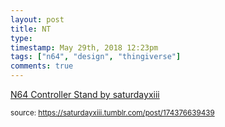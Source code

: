 ```yaml
---
layout: post
title: NT
type: 
timestamp: May 29th, 2018 12:23pm
tags: ["n64", "design", "thingiverse"]
comments: true
---
```

<a href=" https://href.li/?https://www.thingiverse.com/thing:2913248">
    N64 Controller Stand by saturdayxiii</a>
  
<small>source: https://saturdayxiii.tumblr.com/post/174376639439</small>